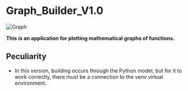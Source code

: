 # Graph_Builder_V1.0

![Graph](https://dev-gang.ru/static/storage/87085796751707771304914898738708933719.png)

**This is an application for plotting mathematical graphs of functions.**
## **Peculiarity**
* In this version, building occurs through the Python model, but for it to work correctly, there must be a connection to the venv virtual environment.
